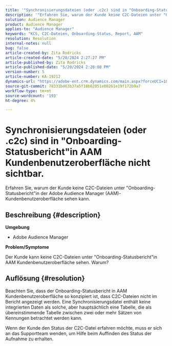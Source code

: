 ```yaml
---
title: '"Synchronisierungsdateien (oder .c2c) sind in "Onboarding-Statusbericht"in AAM Kundenbenutzeroberfläche nicht sichtbar."'
description: '"Erfahren Sie, warum der Kunde keine C2C-Dateien unter "Onboarding-Statusbericht"in der Adobe Audience Manager (AAM)-Kundenbenutzeroberfläche sehen kann."'
solution: Audience Manager
product: Audience Manager
applies-to: "Audience Manager"
keywords: "KCS, C2C-Dateien, Onboarding-Status, Report, AAM"
resolution: Resolution
internal-notes: null
bug: false
article-created-by: Zita Rodricks
article-created-date: "5/20/2024 2:27:27 PM"
article-published-by: Zita Rodricks
article-published-date: "5/20/2024 2:28:08 PM"
version-number: 5
article-number: KA-19212
dynamics-url: "https://adobe-ent.crm.dynamics.com/main.aspx?forceUCI=1&pagetype=entityrecord&etn=knowledgearticle&id=6bf7190f-b516-ef11-9f8a-6045bd026dc7"
source-git-commit: 78331bd63b37a5f18b62051e00261e19f172b9a7
workflow-type: tm+mt
source-wordcount: '193'
ht-degree: 4%

---
```


# Synchronisierungsdateien (oder .c2c) sind in &quot;Onboarding-Statusbericht&quot;in AAM Kundenbenutzeroberfläche nicht sichtbar.


Erfahren Sie, warum der Kunde keine C2C-Dateien unter &quot;Onboarding-Statusbericht&quot;in der Adobe Audience Manager (AAM)-Kundenbenutzeroberfläche sehen kann.

## Beschreibung {#description}


<b>Umgebung</b>

- Adobe Audience Manager

<b>Problem/Symptome</b>

Der Kunde kann keine C2C-Dateien unter &quot;Onboarding-Statusbericht&quot;in AAM Kundenbenutzeroberfläche sehen. Warum?


## Auflösung {#resolution}


Beachten Sie, dass der Onboarding-Statusbericht in AAM Kundenbenutzeroberfläche so konzipiert ist, dass C2C-Dateien nicht im Bericht angezeigt werden. Eine Synchronisierungsdatei enthält keine integrierten Daten als solche, aber hauptsächlich eine Tabelle, die als übereinstimmende Tabelle zwischen zwei oder mehr Sätzen von Kennungen betrachtet werden kann.

Wenn der Kunde den Status der C2C-Datei erfahren möchte, muss er sich an das Supportteam wenden, um Hilfe beim Auffinden des Status der Aufnahme zu erhalten.
